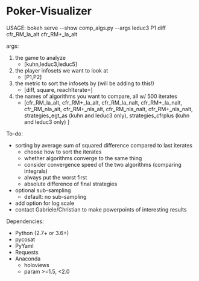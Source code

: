 # Poker-Visualizer

USAGE:
bokeh serve --show comp_algs.py --args leduc3 P1 diff cfr_RM_la_alt cfr_RM+_la_alt

args:
1. the game to analyze
   - [kuhn,leduc3,leduc5]
2. the player infosets we want to look at
   - [P1,P2]
3. the metric to sort the infosets by (will be adding to this!)
   - [diff, square, reachIterate=<iterateNumber>]
4. the names of algorithms you want to compare, all w/ 500 iterates
   - [cfr_RM_la_alt, 
      cfr_RM+_la_alt,
      cfr_RM_la_nalt,
      cfr_RM+_la_nalt,
      cfr_RM_nla_alt,
      cfr_RM+_nla_alt,
      cfr_RM_nla_nalt,
      cfr_RM+_nla_nalt,
      strategies_egt_as (kuhn and leduc3 only), 
      strategies_cfrplus (kuhn and leduc3 only)
      ]

To-do:
- sorting by average sum of squared difference compared to last iterates
  - choose how to sort the iterates
  - whether algorithms converge to the same thing
  - consider convergence speed of the two algorithms (comparing integrals)
  - always put the worst first
  - absolute difference of final strategies
- optional sub-sampling
  - default: no sub-sampling
- add option for log scale
- contact Gabriele/Christian to make powerpoints of interesting results

Dependencies:
- Python (2.7+ or 3.6+)
- pycosat
- PyYaml
- Requests
- Anaconda
  - holoviews
  - param >=1.5, <2.0

